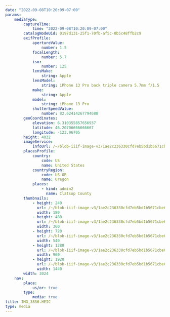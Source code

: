 ```yaml
---
date: "2022-09-08T10:20:09-07:00"
params:
    mediaType:
        captureTime:
            time: "2022-09-08T10:20:09-07:00"
        catalogNodeUid: 0197d131-25f1-70fb-af5c-0b5c48ffb2c9
        exifProfile:
            apertureValue:
                number: 1.5
            focalLength:
                number: 5.7
            iso:
                number: 125
            lensMake:
                string: Apple
            lensModel:
                string: iPhone 13 Pro back triple camera 5.7mm f/1.5
            make:
                string: Apple
            model:
                string: iPhone 13 Pro
            shutterSpeedValue:
                number: 82.62414267794688
        geoCoordinates:
            elevation: 6.310355857656937
            latitude: 46.20706666666667
            longitude: -123.96705
        height: 4032
        imageService:
            infoUrl: /~/blob-iiif-image-v3/1ae2c236330cfd7eb5bd1b5671cbe6c6b10dcfda1eff9b9af9b1c1be9c145ac7/info.json
        placesProfile:
            country:
                code: US
                name: United States
            countryRegion:
                code: US-OR
                name: Oregon
            places:
                - kind: admin2
                  name: Clatsop County
        thumbnails:
            - height: 240
              url: /~/blob-iiif-image-v3/1ae2c236330cfd7eb5bd1b5671cbe6c6b10dcfda1eff9b9af9b1c1be9c145ac7/full/180%2C240/0/default.jpg
              width: 180
            - height: 480
              url: /~/blob-iiif-image-v3/1ae2c236330cfd7eb5bd1b5671cbe6c6b10dcfda1eff9b9af9b1c1be9c145ac7/full/360%2C480/0/default.jpg
              width: 360
            - height: 720
              url: /~/blob-iiif-image-v3/1ae2c236330cfd7eb5bd1b5671cbe6c6b10dcfda1eff9b9af9b1c1be9c145ac7/full/540%2C720/0/default.jpg
              width: 540
            - height: 1280
              url: /~/blob-iiif-image-v3/1ae2c236330cfd7eb5bd1b5671cbe6c6b10dcfda1eff9b9af9b1c1be9c145ac7/full/960%2C1280/0/default.jpg
              width: 960
            - height: 1920
              url: /~/blob-iiif-image-v3/1ae2c236330cfd7eb5bd1b5671cbe6c6b10dcfda1eff9b9af9b1c1be9c145ac7/full/1440%2C1920/0/default.jpg
              width: 1440
        width: 3024
    nav:
        place:
            us/or: true
        type:
            media: true
title: IMG_3856.HEIC
type: media
---
```

